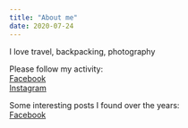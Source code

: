 ```yaml
---
title: "About me"
date: 2020-07-24
---
```



I love travel, backpacking, photography

Please follow my activity:  
[Facebook](https://www.facebook.com/inspiringconnoissuer)  
[Instagram](https://www.instagram.com/inspiringconnoissuer/)  

Some interesting posts I found over the years:  
[Facebook](https://www.facebook.com/forethoughtandhindsight)


